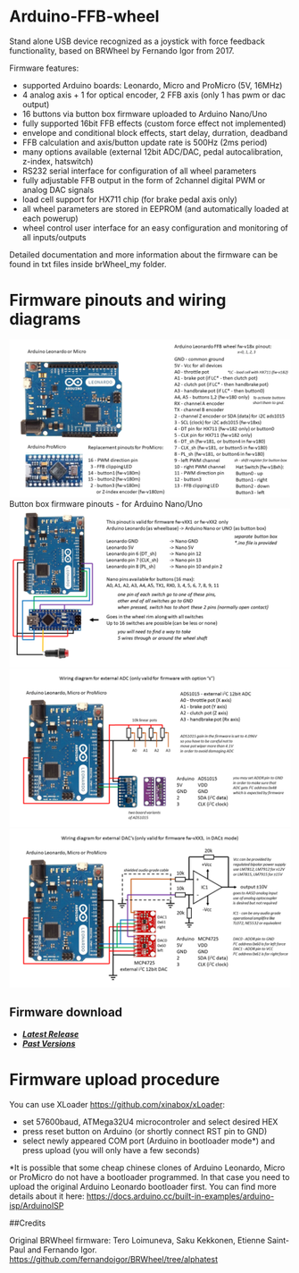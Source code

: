 # Arduino-FFB-wheel
Stand alone USB device recognized as a joystick with force feedback functionality, based on BRWheel by Fernando Igor from 2017.

Firmware features:
- supported Arduino boards: Leonardo, Micro and ProMicro (5V, 16MHz)
- 4 analog axis + 1 for optical encoder, 2 FFB axis (only 1 has pwm or dac output)
- 16 buttons via button box firmware uploaded to Arduino Nano/Uno
- fully supported 16bit FFB effects (custom force effect not implemented)
- envelope and conditional block effects, start delay, durration, deadband
- FFB calculation and axis/button update rate is 500Hz (2ms period)
- many options available (external 12bit ADC/DAC, pedal autocalibration, z-index, hatswitch)
- RS232 serial interface for configuration of all wheel parameters
- fully adjustable FFB output in the form of 2channel digital PWM or analog DAC signals
- load cell support for HX711 chip (for brake pedal axis only)
- all wheel parameters are stored in EEPROM (and automatically loaded at each powerup)
- wheel control user interface for an easy configuration and monitoring of all inputs/outputs

Detailed documentation and more information about the firmware can be found in txt files inside brWheel_my folder.

# Firmware pinouts and wiring diagrams
![plot](./brWheel_my/Firmware-v18x%20pinout.png)
Button box firmware pinouts - for Arduino Nano/Uno
![plot](./brWheel_my/Firmware-vXX1%20button%20box%20pinout.png)
![plot](./brWheel_my/ads1015_wiring_diagram.png)
![plot](./brWheel_my/mcp4725_wiring_diagram.png)

## Firmware download

+ ***[Latest Release](https://github.com/ranenbg/Arduino-FFB-wheel/releases/latest)***
+ ***[Past Versions](https://github.com/ranenbg/Arduino-FFB-wheel/releases)***

# Firmware upload procedure
You can use XLoader https://github.com/xinabox/xLoader:
- set 57600baud, ATMega32U4 microcontroler and select desired HEX
- press reset button on Arduino (or shortly connect RST pin to GND)
- select newly appeared COM port (Arduino in bootloader mode*) and press upload (you will only have a few seconds)

*It is possible that some cheap chinese clones of Arduino Leonardo, Micro or ProMicro do not have a bootloader programmed. In that case you need to upload the original Arduino Leonardo bootloader first. You can find more details about it here: https://docs.arduino.cc/built-in-examples/arduino-isp/ArduinoISP

##Credits

Original BRWheel firmware: Tero Loimuneva, Saku Kekkonen, Etienne Saint-Paul and Fernando Igor.
https://github.com/fernandoigor/BRWheel/tree/alphatest

